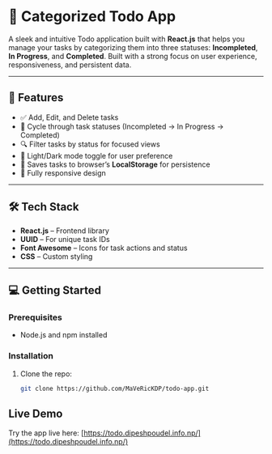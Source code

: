 # 📝 Categorized Todo App

A sleek and intuitive Todo application built with **React.js** that helps you manage your tasks by categorizing them into three statuses: **Incompleted**, **In Progress**, and **Completed**. Built with a strong focus on user experience, responsiveness, and persistent data.

---

## 🚀 Features

- ✅ Add, Edit, and Delete tasks
- 🔄 Cycle through task statuses (Incompleted → In Progress → Completed)
- 🔍 Filter tasks by status for focused views
- 🌙 Light/Dark mode toggle for user preference
- 💾 Saves tasks to browser’s **LocalStorage** for persistence
- 📱 Fully responsive design

---

## 🛠 Tech Stack

- **React.js** – Frontend library
- **UUID** – For unique task IDs
- **Font Awesome** – Icons for task actions and status
- **CSS** – Custom styling

---

## 💻 Getting Started

### Prerequisites

- Node.js and npm installed

### Installation

1. Clone the repo:

   ```bash
   git clone https://github.com/MaVeRicKDP/todo-app.git

## Live Demo  
Try the app live here: [https://todo.dipeshpoudel.info.np/](https://todo.dipeshpoudel.info.np/)
